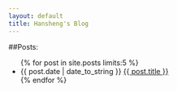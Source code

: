 ```yaml
---
layout: default
title: Hansheng's Blog
---
```

##Posts:
<ul>
{% for post in site.posts limits:5 %}
<li>{{ post.date | date_to_string }} <a href="{{ post.url }}">{{ post.title }}</a></li>
{% endfor %}
</ul>